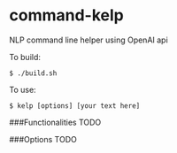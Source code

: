 # command-kelp
NLP command line helper using OpenAI api

To build:
<pre><code>$ ./build.sh</code></pre>


To use:
<pre><code>$ kelp [options] [your text here]</pre></code>

###Functionalities
TODO

###Options
TODO

